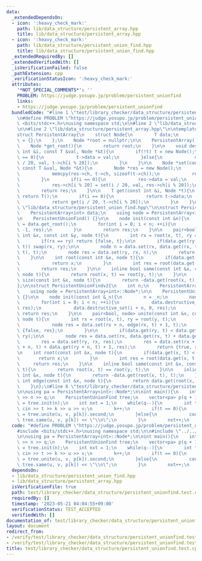 ```yaml
---
data:
  _extendedDependsOn:
  - icon: ':heavy_check_mark:'
    path: lib/data_structure/persistent_array.hpp
    title: lib/data_structure/persistent_array.hpp
  - icon: ':heavy_check_mark:'
    path: lib/data_structure/persistent_union_find.hpp
    title: lib/data_structure/persistent_union_find.hpp
  _extendedRequiredBy: []
  _extendedVerifiedWith: []
  _isVerificationFailed: false
  _pathExtension: cpp
  _verificationStatusIcon: ':heavy_check_mark:'
  attributes:
    '*NOT_SPECIAL_COMMENTS*': ''
    PROBLEM: https://judge.yosupo.jp/problem/persistent_unionfind
    links:
    - https://judge.yosupo.jp/problem/persistent_unionfind
  bundledCode: "#line 1 \"test/library_checker/data_structure/persistent_unionfind.test.cpp\"\
    \n#define PROBLEM \"https://judge.yosupo.jp/problem/persistent_unionfind\"\n#include\
    \ <bits/stdc++.h>\nusing namespace std;\n\n#line 2 \"lib/data_structure/persistent_union_find.hpp\"\
    \n\n#line 2 \"lib/data_structure/persistent_array.hpp\"\n\ntemplate<typename T>\n\
    struct PersistentArray{\n    struct Node{\n        T data;\n        Node *ch[20]\
    \ = {};\n    };\n    Node *root = nullptr;\n\n    PersistentArray() {}\n    \n\
    \    Node *get_root(){\n        return root;\n    }\n\n    void destructive_set(const\
    \ int &i, const T &val, Node *&t){\n        if(!t) t = new Node();\n        if(i\
    \ == 0){\n            t->data = val;\n        }else{\n            destructive_set(i\
    \ / 20, val, t->ch[i % 20]);\n        }\n    }\n\n    Node *set(const int &i,\
    \ const T &val, Node *&t){\n        Node *res = new Node();\n        if(t){\n\
    \            memcpy(res->ch, t->ch, sizeof(t->ch));\n            res->data = t->data;\n\
    \        }\n        if(i == 0){\n            res->data = val;\n        }else{\n\
    \            res->ch[i % 20] = set(i / 20, val, res->ch[i % 20]);\n        }\n\
    \        return res;\n    }\n\n    T get(const int &i, Node *t){\n        if(!t)\
    \ return T();\n        if(i == 0){\n            return t->data;\n        }else{\n\
    \            return get(i / 20, t->ch[i % 20]);\n        }\n    }\n};\n#line 4\
    \ \"lib/data_structure/persistent_union_find.hpp\"\n\nstruct PersistentUnionFind{\n\
    \    PersistentArray<int> data;\n    using node = PersistentArray<int>::Node*;\n\
    \n    PersistentUnionFind() {}\n\n    node init(const int &n){\n        node res\
    \ = data.get_root();\n        for(int i = 0; i < n; ++i){\n            data.destructive_set(i,\
    \ -1, res);\n        }\n        return res;\n    }\n\n    pair<bool, node> unite(const\
    \ int &x, const int &y, node t){\n        int rx = root(x, t), ry = root(y, t);\n\
    \        if(rx == ry) return {false, t};\n\n        if(data.get(ry, t) < data.get(rx,\
    \ t)) swap(rx, ry);\n\n        node n = data.set(rx, data.get(rx, t) + data.get(ry,\
    \ t), t);\n        node res = data.set(ry, rx, n);\n        return {true, res};\n\
    \    }\n\n    int root(const int &x, node t){\n        if(data.get(x, t) < 0){\n\
    \            return x;\n        }\n        int res = root(data.get(x, t), t);\n\
    \        return res;\n    }\n\n    inline bool same(const int &x, const int &y,\
    \ node t){\n        return root(x, t) == root(y, t);\n    }\n\n    inline int\
    \ size(const int &x, node t){\n        return -data.get(root(x, t), t);\n    }\n\
    };\n\nstruct PersistentUnionFindv2{\n    int n;\n    PersistentArray<int> data;\n\
    \    using node = PersistentArray<int>::Node*;\n\n    PersistentUnionFindv2()\
    \ {}\n\n    node init(const int &_n){\n        n = _n;\n        node res = data.get_root();\n\
    \        for(int i = 0; i < n; ++i){\n            data.destructive_set(i, -1,\
    \ res);\n            data.destructive_set(i + n, 0, res);\n        }\n       \
    \ return res;\n    }\n\n    pair<bool, node> unite(const int &x, const int &y,\
    \ node t){\n        int rx = root(x, t), ry = root(y, t);\n        if(rx == ry){\n\
    \            node res = data.set(rx + n, edge(rx, t) + 1, t);\n            return\
    \ {false, res};\n        }\n\n        if(data.get(ry, t) < data.get(rx, t)) swap(rx,\
    \ ry);\n\n        node res = data.set(rx, data.get(rx, t) + data.get(ry, t), t);\n\
    \        res = data.set(ry, rx, res);\n        res = data.set(rx + n, data.get(rx\
    \ + n, t) + data.get(ry + n, t) + 1, res);\n        return {true, res};\n    }\n\
    \n    int root(const int &x, node t){\n        if(data.get(x, t) < 0){\n     \
    \       return x;\n        }\n        int res = root(data.get(x, t), t);\n   \
    \     return res;\n    }\n\n    inline bool same(const int &x, const int &y, node\
    \ t){\n        return root(x, t) == root(y, t);\n    }\n\n    inline int size(const\
    \ int &x, node t){\n        return -data.get(root(x, t), t);\n    }\n\n    inline\
    \ int edge(const int &x, node t){\n        return data.get(root(x, t) + n, t);\n\
    \    }\n};\n#line 6 \"test/library_checker/data_structure/persistent_unionfind.test.cpp\"\
    \n\nusing pa = PersistentArray<int>::Node*;\n\nint main(){\n    int n, q; cin\
    \ >> n >> q;\n    PersistentUnionFind tree;\n    vector<pa> p(q + 1);\n    p[0]\
    \ = tree.init(n);\n    int nxt = 1;\n    while(q--){\n        int t, k, u, v;\
    \ cin >> t >> k >> u >> v;\n        k++;\n        if(t == 0){\n            p[nxt]\
    \ = tree.unite(u, v, p[k]).second;\n        }else{\n            cout << (int)\
    \ tree.same(u, v, p[k]) << \"\\n\";\n        }\n        nxt++;\n    }\n}\n"
  code: "#define PROBLEM \"https://judge.yosupo.jp/problem/persistent_unionfind\"\n\
    #include <bits/stdc++.h>\nusing namespace std;\n\n#include \"../../../lib/data_structure/persistent_union_find.hpp\"\
    \n\nusing pa = PersistentArray<int>::Node*;\n\nint main(){\n    int n, q; cin\
    \ >> n >> q;\n    PersistentUnionFind tree;\n    vector<pa> p(q + 1);\n    p[0]\
    \ = tree.init(n);\n    int nxt = 1;\n    while(q--){\n        int t, k, u, v;\
    \ cin >> t >> k >> u >> v;\n        k++;\n        if(t == 0){\n            p[nxt]\
    \ = tree.unite(u, v, p[k]).second;\n        }else{\n            cout << (int)\
    \ tree.same(u, v, p[k]) << \"\\n\";\n        }\n        nxt++;\n    }\n}"
  dependsOn:
  - lib/data_structure/persistent_union_find.hpp
  - lib/data_structure/persistent_array.hpp
  isVerificationFile: true
  path: test/library_checker/data_structure/persistent_unionfind.test.cpp
  requiredBy: []
  timestamp: '2023-05-21 04:04:55+09:00'
  verificationStatus: TEST_ACCEPTED
  verifiedWith: []
documentation_of: test/library_checker/data_structure/persistent_unionfind.test.cpp
layout: document
redirect_from:
- /verify/test/library_checker/data_structure/persistent_unionfind.test.cpp
- /verify/test/library_checker/data_structure/persistent_unionfind.test.cpp.html
title: test/library_checker/data_structure/persistent_unionfind.test.cpp
---
```

